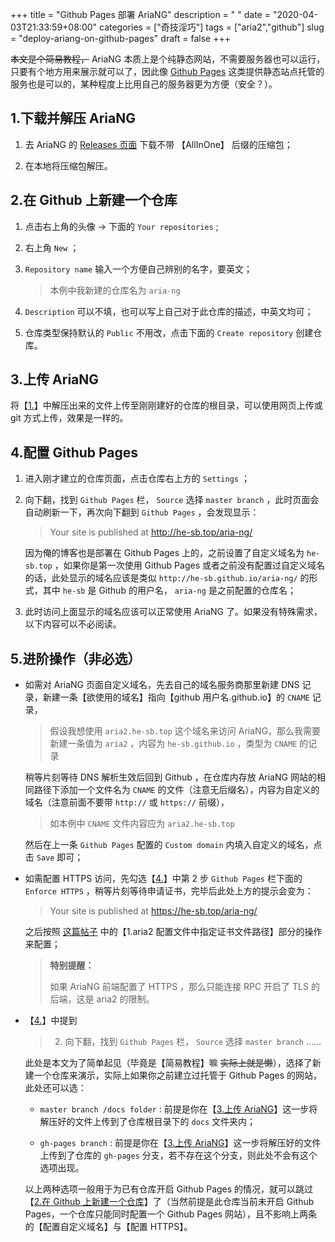 +++
title = "Github Pages 部署 AriaNG"
description = " "
date = "2020-04-03T21:33:59+08:00"
categories = ["奇技淫巧"]
tags = ["aria2","github"]
slug = "deploy-ariang-on-github-pages"
draft = false
+++

~~本文是个简易教程，~~ AriaNG 本质上是个纯静态网站，不需要服务器也可以运行，只要有个地方用来展示就可以了，因此像 [Github Pages](https://pages.github.com/) 这类提供静态站点托管的服务也是可以的，某种程度上比用自己的服务器更为方便（安全？）。

## 1.下载并解压 AriaNG

1. 去 AriaNG 的 [Releases 页面](https://github.com/mayswind/AriaNg/releases/latest) 下载不带 【AllInOne】 后缀的压缩包；

2. 在本地将压缩包解压。

## 2.在 Github 上新建一个仓库

1. 点击右上角的头像 -> 下面的 `Your repositories` ;

2. 右上角 `New` ；

3. `Repository name` 输入一个方便自己辨别的名字，要英文；

    > 本例中我新建的仓库名为 `aria-ng`

4. `Description` 可以不填，也可以写上自己对于此仓库的描述，中英文均可；

5. 仓库类型保持默认的 `Public` 不用改，点击下面的 `Create repository` 创建仓库。

## 3.上传 AriaNG

将【[1.](#1下载并解压-ariang)】中解压出来的文件上传至刚刚建好的仓库的根目录，可以使用网页上传或 git 方式上传，效果是一样的。

## 4.配置 Github Pages

1. 进入刚才建立的仓库页面，点击仓库右上方的 `Settings` ；

2. 向下翻，找到 `Github Pages` 栏， `Source` 选择 `master branch` ，此时页面会自动刷新一下，再次向下翻到 `Github Pages` ，会发现显示：

    > Your site is published at http://he-sb.top/aria-ng/

    因为俺的博客也是部署在 Github Pages 上的，之前设置了自定义域名为 `he-sb.top` ，如果你是第一次使用 Github Pages 或者之前没有配置过自定义域名的话，此处显示的域名应该是类似 `http://he-sb.github.io/aria-ng/` 的形式，其中 `he-sb` 是 Github 的用户名， `aria-ng` 是之前配置的仓库名；

3. 此时访问上面显示的域名应该可以正常使用 AriaNG 了。如果没有特殊需求，以下内容可以不必阅读。

## 5.进阶操作（非必选）

* 如需对 AriaNG 页面自定义域名，先去自己的域名服务商那里新建 DNS 记录，新建一条【欲使用的域名】指向【github 用户名.github.io】的 `CNAME` 记录，

    > 假设我想使用 `aria2.he-sb.top` 这个域名来访问 AriaNG，那么我需要新建一条值为 `aria2` ，内容为 `he-sb.github.io` ，类型为 `CNAME` 的记录
    
    稍等片刻等待 DNS 解析生效后回到 Github ，在仓库内存放 AriaNG 网站的相同路径下添加一个文件名为 `CNAME` 的文件（注意无后缀名），内容为自定义的域名（注意前面不要带 `http://` 或 `https://` 前缀），
    
    > 如本例中 `CNAME` 文件内容应为 `aria2.he-sb.top`

    然后在上一条 `Github Pages` 配置的 `Custom domain` 内填入自定义的域名，点击 `Save` 即可；

* 如需配置 HTTPS 访问，先勾选【[4.](#4配置-github-pages)】中第 2 步 `Github Pages` 栏下面的 `Enforce HTTPS` ，稍等片刻等待申请证书，完毕后此处上方的提示会变为：

    > Your site is published at https://he-sb.top/aria-ng/

    之后按照 [这篇帖子](/posts/use-https-on-ariang/) 中的【1.aria2 配置文件中指定证书文件路径】部分的操作来配置；

    > **特别提醒：**
    > 
    > 如果 AriaNG 前端配置了 HTTPS ，那么只能连接 RPC 开启了 TLS 的后端，这是 aria2 的限制。

* 【[4.](#4配置-github-pages)】中提到

    > 2. 向下翻，找到 `Github Pages` 栏， `Source` 选择 `master branch` ……

    此处是本文为了简单起见（毕竟是【简易教程】嘛 ~~实际上就是懒~~），选择了新建一个仓库来演示，实际上如果你之前建立过托管于 Github Pages 的网站，此处还可以选：

    * `master branch /docs folder` : 前提是你在【[3.上传 AriaNG](#3上传-ariang)】这一步将解压好的文件上传到了仓库根目录下的 `docs` 文件夹内；

    * `gh-pages branch` : 前提是你在【[3.上传 AriaNG](#3上传-ariang)】这一步将解压好的文件上传到了仓库的 `gh-pages` 分支，若不存在这个分支，则此处不会有这个选项出现。

    以上两种选项一般用于为已有仓库开启 Github Pages 的情况，就可以跳过【[2.在 Github 上新建一个仓库](#2在-github-上新建一个仓库)】了（当然前提是此仓库当前未开启 Github Pages，一个仓库只能同时配置一个 Github Pages 网站），且不影响上两条的【配置自定义域名】与【配置 HTTPS】。